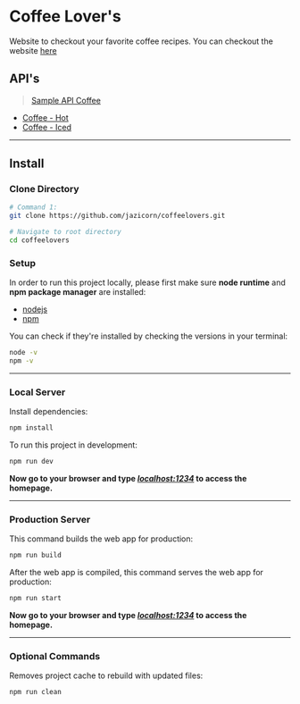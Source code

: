 # Coffee Lover's

Website to checkout your favorite coffee recipes. You can checkout the website [here](https://jazicorn.github.io/coffeelovers/)

## API's
> [Sample API Coffee](https://sampleapis.com/api-list/coffee)

- [Coffee - Hot](https://api.sampleapis.com/coffee/hot)
- [Coffee - Iced](https://api.sampleapis.com/coffee/iced)

---

## Install

### Clone Directory

```bash
# Command 1:
git clone https://github.com/jazicorn/coffeelovers.git

# Navigate to root directory
cd coffeelovers
```

### Setup

In order to run this project locally, please first make sure **node runtime** and **npm package manager** are installed:
- [nodejs](https://nodejs.org/en/download)
- [npm](https://docs.npmjs.com/cli/v7/configuring-npm/install)

You can check if they're installed by checking the versions in your terminal:
```bash
node -v
npm -v
```

---

### Local Server

Install dependencies:
```bash
npm install
```

To run this project in development:
```bash
npm run dev
```

**Now go to your browser and type ***[localhost:1234](http://localhost:1234)*** to access the homepage.**

---

### Production Server

This command builds the web app for production:
```bash
npm run build
```

After the web app is compiled, this command serves the web app for production:
```bash
npm run start
```

**Now go to your browser and type ***[localhost:1234](http://localhost:1234)*** to access the homepage.**

---

### Optional Commands

Removes project cache to rebuild with updated files:
```bash
npm run clean
```
